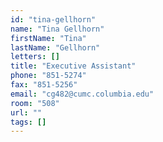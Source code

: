 ```yaml
---
id: "tina-gellhorn"
name: "Tina Gellhorn"
firstName: "Tina"
lastName: "Gellhorn"
letters: []
title: "Executive Assistant"
phone: "851-5274"
fax: "851-5256"
email: "cg482@cumc.columbia.edu"
room: "508"
url: ""
tags: []
---
```

